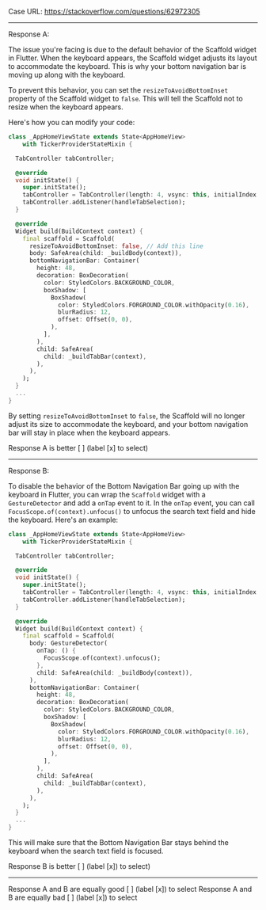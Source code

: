 Case URL: https://stackoverflow.com/questions/62972305

------
Response A:

The issue you're facing is due to the default behavior of the Scaffold widget in Flutter. When the keyboard appears, the Scaffold widget adjusts its layout to accommodate the keyboard. This is why your bottom navigation bar is moving up along with the keyboard.

To prevent this behavior, you can set the `resizeToAvoidBottomInset` property of the Scaffold widget to `false`. This will tell the Scaffold not to resize when the keyboard appears.

Here's how you can modify your code:

```dart
class _AppHomeViewState extends State<AppHomeView>
    with TickerProviderStateMixin {

  TabController tabController;

  @override
  void initState() {
    super.initState();
    tabController = TabController(length: 4, vsync: this, initialIndex: 0);
    tabController.addListener(handleTabSelection);
  }

  @override
  Widget build(BuildContext context) {
    final scaffold = Scaffold(
      resizeToAvoidBottomInset: false, // Add this line
      body: SafeArea(child: _buildBody(context)),
      bottomNavigationBar: Container(
        height: 48,
        decoration: BoxDecoration(
          color: StyledColors.BACKGROUND_COLOR,
          boxShadow: [
            BoxShadow(
              color: StyledColors.FORGROUND_COLOR.withOpacity(0.16),
              blurRadius: 12,
              offset: Offset(0, 0),
            ),
          ],
        ),
        child: SafeArea(
          child: _buildTabBar(context),
        ),
      ),
    );
  }
  ...
}
```

By setting `resizeToAvoidBottomInset` to `false`, the Scaffold will no longer adjust its size to accommodate the keyboard, and your bottom navigation bar will stay in place when the keyboard appears.

Response A is better [ ] (label [x] to select)

-------
Response B:

To disable the behavior of the Bottom Navigation Bar going up with the keyboard in Flutter, you can wrap the `Scaffold` widget with a `GestureDetector` and add a `onTap` event to it. In the `onTap` event, you can call `FocusScope.of(context).unfocus()` to unfocus the search text field and hide the keyboard. Here's an example:

```dart
class _AppHomeViewState extends State<AppHomeView>
    with TickerProviderStateMixin {

  TabController tabController;

  @override
  void initState() {
    super.initState();
    tabController = TabController(length: 4, vsync: this, initialIndex: 0);
    tabController.addListener(handleTabSelection);
  }

  @override
  Widget build(BuildContext context) {
    final scaffold = Scaffold(
      body: GestureDetector(
        onTap: () {
          FocusScope.of(context).unfocus();
        },
        child: SafeArea(child: _buildBody(context)),
      ),
      bottomNavigationBar: Container(
        height: 48,
        decoration: BoxDecoration(
          color: StyledColors.BACKGROUND_COLOR,
          boxShadow: [
            BoxShadow(
              color: StyledColors.FORGROUND_COLOR.withOpacity(0.16),
              blurRadius: 12,
              offset: Offset(0, 0),
            ),
          ],
        ),
        child: SafeArea(
          child: _buildTabBar(context),
        ),
      ),
    );
  }
  ...
}
```

This will make sure that the Bottom Navigation Bar stays behind the keyboard when the search text field is focused.

Response B is better [ ] (label [x]) to select)

-------

Response A and B are equally good [ ] (label [x]) to select
Response A and B are equally bad [ ] (label [x]) to select
